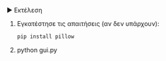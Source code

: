 ▶️ Εκτέλεση

1. Εγκατέστησε τις απαιτήσεις (αν δεν υπάρχουν):
    ```bash
   pip install pillow

2. python gui.py
